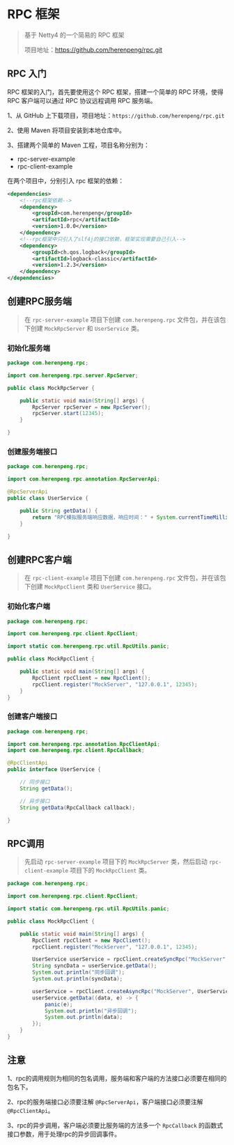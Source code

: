 # RPC 框架

> 基于 Netty4 的一个简易的 RPC 框架
>
> 项目地址：https://github.com/herenpeng/rpc.git

## RPC 入门

RPC 框架的入门，首先要使用这个 RPC 框架，搭建一个简单的 RPC 环境，使得 RPC 客户端可以通过 RPC 协议远程调用 RPC 服务端。

1、从 GitHub 上下载项目，项目地址：`https://github.com/herenpeng/rpc.git`

2、使用 Maven 将项目安装到本地仓库中。

3、搭建两个简单的 Maven 工程，项目名称分别为：

- rpc-server-example
- rpc-client-example

在两个项目中，分别引入 rpc 框架的依赖：

```xml
<dependencies>
    <!--rpc框架依赖-->
    <dependency>
        <groupId>com.herenpeng</groupId>
        <artifactId>rpc</artifactId>
        <version>1.0.0</version>
    </dependency>
    <!--rpc框架中只引入了slf4j的接口依赖，框架实现需要自己引入-->
    <dependency>
        <groupId>ch.qos.logback</groupId>
        <artifactId>logback-classic</artifactId>
        <version>1.2.3</version>
    </dependency>
</dependencies>
```

## 创建RPC服务端

> 在 `rpc-server-example` 项目下创建 `com.herenpeng.rpc` 文件包，并在该包下创建 `MockRpcServer` 和 `UserService` 类。

### 初始化服务端

```java
package com.herenpeng.rpc;

import com.herenpeng.rpc.server.RpcServer;

public class MockRpcServer {

    public static void main(String[] args) {
        RpcServer rpcServer = new RpcServer();
        rpcServer.start(12345);
    }

}
```

### 创建服务端接口

```java
package com.herenpeng.rpc;

import com.herenpeng.rpc.annotation.RpcServerApi;

@RpcServerApi
public class UserService {

    public String getData() {
        return "RPC模拟服务端响应数据，响应时间：" + System.currentTimeMillis();
    }

}
```

## 创建RPC客户端

> 在 `rpc-client-example` 项目下创建 `com.herenpeng.rpc` 文件包，并在该包下创建 `MockRpcClient` 类和 `UserService` 接口。

### 初始化客户端

```java
package com.herenpeng.rpc;

import com.herenpeng.rpc.client.RpcClient;

import static com.herenpeng.rpc.util.RpcUtils.panic;

public class MockRpcClient {

    public static void main(String[] args) {
        RpcClient rpcClient = new RpcClient();
        rpcClient.register("MockServer", "127.0.0.1", 12345);
    }
}

```

### 创建客户端接口

```java
package com.herenpeng.rpc;

import com.herenpeng.rpc.annotation.RpcClientApi;
import com.herenpeng.rpc.client.RpcCallback;

@RpcClientApi
public interface UserService {

    // 同步接口
    String getData();

    // 异步接口
    String getData(RpcCallback callback);

}
```

## RPC调用

> 先启动 `rpc-server-example` 项目下的 `MockRpcServer` 类，然后启动 `rpc-client-example` 项目下的 `MockRpcClient` 类。

```java
package com.herenpeng.rpc;

import com.herenpeng.rpc.client.RpcClient;

import static com.herenpeng.rpc.util.RpcUtils.panic;

public class MockRpcClient {

    public static void main(String[] args) {
        RpcClient rpcClient = new RpcClient();
        rpcClient.register("MockServer", "127.0.0.1", 12345);

        UserService userService = rpcClient.createSyncRpc("MockServer", UserService.class);
        String syncData = userService.getData();
        System.out.println("同步回调");
        System.out.println(syncData);

        userService = rpcClient.createAsyncRpc("MockServer", UserService.class);
        userService.getData((data, e) -> {
            panic(e);
            System.out.println("异步回调");
            System.out.println(data);
        });
    }
}
```

## 注意

1、rpc的调用规则为相同的包名调用，服务端和客户端的方法接口必须要在相同的包名下。

2、rpc的服务端接口必须要注解 `@RpcServerApi`，客户端接口必须要注解 `@RpcClientApi`。

3、rpc的异步调用，客户端必须要比服务端的方法多一个 `RpcCallback` 的函数式接口参数，用于处理rpc的异步回调事件。
